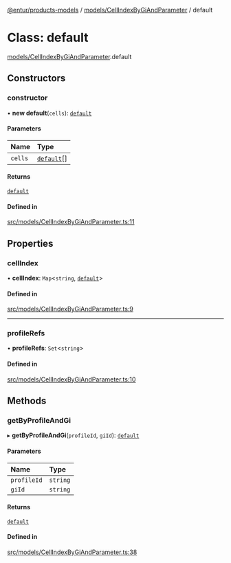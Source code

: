 [@entur/products-models](../README.md) / [models/CellIndexByGiAndParameter](../modules/models_CellIndexByGiAndParameter.md) / default

# Class: default

[models/CellIndexByGiAndParameter](../modules/models_CellIndexByGiAndParameter.md).default

## Constructors

### constructor

• **new default**(`cells`): [`default`](models_CellIndexByGiAndParameter.default.md)

#### Parameters

| Name | Type |
| :------ | :------ |
| `cells` | [`default`](models_Cell.default.md)[] |

#### Returns

[`default`](models_CellIndexByGiAndParameter.default.md)

#### Defined in

[src/models/CellIndexByGiAndParameter.ts:11](https://github.com/entur/products-models/blob/main/src/models/CellIndexByGiAndParameter.ts#L11)

## Properties

### cellIndex

• **cellIndex**: `Map`\<`string`, [`default`](models_Cell.default.md)\>

#### Defined in

[src/models/CellIndexByGiAndParameter.ts:9](https://github.com/entur/products-models/blob/main/src/models/CellIndexByGiAndParameter.ts#L9)

___

### profileRefs

• **profileRefs**: `Set`\<`string`\>

#### Defined in

[src/models/CellIndexByGiAndParameter.ts:10](https://github.com/entur/products-models/blob/main/src/models/CellIndexByGiAndParameter.ts#L10)

## Methods

### getByProfileAndGi

▸ **getByProfileAndGi**(`profileId`, `giId`): [`default`](models_Cell.default.md)

#### Parameters

| Name | Type |
| :------ | :------ |
| `profileId` | `string` |
| `giId` | `string` |

#### Returns

[`default`](models_Cell.default.md)

#### Defined in

[src/models/CellIndexByGiAndParameter.ts:38](https://github.com/entur/products-models/blob/main/src/models/CellIndexByGiAndParameter.ts#L38)
